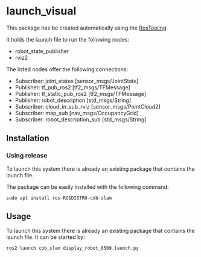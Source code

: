 # launch_visual

This package has be created automatically using the [RosTooling](https://github.com/ipa320/RosTooling).


It holds the launch file to run the following nodes:
- robot_state_publisher
- rviz2

The listed nodes offer the following connections:
- Subscriber: joint_states [sensor_msgs/JointState]
- Publisher: tf_pub_ros2 [tf2_msgs/TFMessage]
- Publisher: tf_static_pub_ros2 [tf2_msgs/TFMessage]
- Publisher: robot_description [std_msgs/String]
- Subscriber: cloud_in_sub_rviz [sensor_msgs/PointCloud2]
- Subscriber: map_sub [nav_msgs/OccupancyGrid]
- Subscriber: robot_description_sub [std_msgs/String]

## Installation

### Using release

To launch this system there is already an existing package that contains the launch file.

The package can be easily installed with the following command:

```
sudo apt install ros-ROSDISTRO-cob-slam
```



## Usage

To launch this system there is already an existing package that contains the launch file. It can be started by:

```
ros2 launch cob_slam display_robot_0509.launch.py 
```


